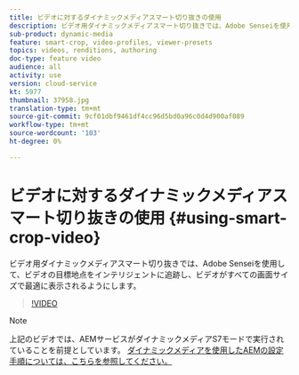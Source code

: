 ```yaml
---
title: ビデオに対するダイナミックメディアスマート切り抜きの使用
description: ビデオ用ダイナミックメディアスマート切り抜きでは、Adobe Senseiを使用して、ビデオの目標地点をインテリジェントに追跡し、ビデオがすべての画面サイズで最適に表示されるようにします。
sub-product: dynamic-media
feature: smart-crop, video-profiles, viewer-presets
topics: videos, renditions, authoring
doc-type: feature video
audience: all
activity: use
version: cloud-service
kt: 5977
thumbnail: 37958.jpg
translation-type: tm+mt
source-git-commit: 9cf01dbf9461df4cc96d5bd0a96c0d4d900af089
workflow-type: tm+mt
source-wordcount: '103'
ht-degree: 0%

---
```



# ビデオに対するダイナミックメディアスマート切り抜きの使用 {#using-smart-crop-video}

ビデオ用ダイナミックメディアスマート切り抜きでは、Adobe Senseiを使用して、ビデオの目標地点をインテリジェントに追跡し、ビデオがすべての画面サイズで最適に表示されるようにします。

>[!VIDEO](https://video.tv.adobe.com/v/37958/?quality=12)

>[!NOTE]
>
>上記のビデオでは、AEMサービスがダイナミックメディアS7モードで実行されていることを前提としています。 [ダイナミックメディアを使用したAEMの設定手順については、こちらを参照してください。](https://docs.adobe.com/content/help/en/experience-manager-cloud-service/assets/dynamicmedia/config-dm.html)

